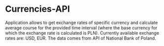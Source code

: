 # Currencies-API

Application allows to get exchange rates of specific currency and calculate average course for the provided time interval (where the base currency for which the exchange rate is calculated is PLN). Currently available exchange rates are: USD, EUR. The data comes from API of National Bank of Poland.
